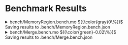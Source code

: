 # Benchmark Results



<details>

<summary>bench/MemoryRegion.bench.mo $({\color{gray}0\%})$</summary>

### Region vs MemoryRegion

_Benchmarking the performance with 10k entries_


Instructions: ${\color{gray}0\\%}$
Heap: ${\color{gray}0\\%}$
Stable Memory: ${\color{gray}0\\%}$
Garbage Collection: ${\color{gray}0\\%}$


**Instructions**

|                                              |                       MemoryRegion |              VersionedMemoryRegion |
| :------------------------------------------- | ---------------------------------: | ---------------------------------: |
| allocate()                                   |   9_438_475 $({\color{gray}0\\%})$ |   9_689_420 $({\color{gray}0\\%})$ |
| deallocate()                                 | 164_367_062 $({\color{gray}0\\%})$ | 160_686_101 $({\color{gray}0\\%})$ |
| using allocate() to reallocate stored blocks | 260_600_203 $({\color{gray}0\\%})$ | 271_940_285 $({\color{gray}0\\%})$ |
| Preliminary Step: Sort Addresses             | 244_841_617 $({\color{gray}0\\%})$ | 244_953_419 $({\color{gray}0\\%})$ |
| deallocate() worst case                      | 205_864_832 $({\color{gray}0\\%})$ | 204_618_931 $({\color{gray}0\\%})$ |


**Heap**

|                                              |                     MemoryRegion |            VersionedMemoryRegion |
| :------------------------------------------- | -------------------------------: | -------------------------------: |
| allocate()                                   | 33.62 KiB $({\color{gray}0\\%})$ | 33.61 KiB $({\color{gray}0\\%})$ |
| deallocate()                                 |  1.49 MiB $({\color{gray}0\\%})$ |   1.5 MiB $({\color{gray}0\\%})$ |
| using allocate() to reallocate stored blocks |  5.51 MiB $({\color{gray}0\\%})$ |  6.04 MiB $({\color{gray}0\\%})$ |
| Preliminary Step: Sort Addresses             |  5.61 MiB $({\color{gray}0\\%})$ |  5.62 MiB $({\color{gray}0\\%})$ |
| deallocate() worst case                      |  1.64 MiB $({\color{gray}0\\%})$ |  1.62 MiB $({\color{gray}0\\%})$ |


**Garbage Collection**

|                                              |               MemoryRegion |      VersionedMemoryRegion |
| :------------------------------------------- | -------------------------: | -------------------------: |
| allocate()                                   | 0 B $({\color{gray}0\\%})$ | 0 B $({\color{gray}0\\%})$ |
| deallocate()                                 | 0 B $({\color{gray}0\\%})$ | 0 B $({\color{gray}0\\%})$ |
| using allocate() to reallocate stored blocks | 0 B $({\color{gray}0\\%})$ | 0 B $({\color{gray}0\\%})$ |
| Preliminary Step: Sort Addresses             | 0 B $({\color{gray}0\\%})$ | 0 B $({\color{gray}0\\%})$ |
| deallocate() worst case                      | 0 B $({\color{gray}0\\%})$ | 0 B $({\color{gray}0\\%})$ |


**Stable Memory**

|                                              |                  MemoryRegion |         VersionedMemoryRegion |
| :------------------------------------------- | ----------------------------: | ----------------------------: |
| allocate()                                   | 48 MiB $({\color{gray}0\\%})$ | 48 MiB $({\color{gray}0\\%})$ |
| deallocate()                                 |    0 B $({\color{gray}0\\%})$ |    0 B $({\color{gray}0\\%})$ |
| using allocate() to reallocate stored blocks | 16 MiB $({\color{gray}0\\%})$ | 24 MiB $({\color{gray}0\\%})$ |
| Preliminary Step: Sort Addresses             |    0 B $({\color{gray}0\\%})$ |    0 B $({\color{gray}0\\%})$ |
| deallocate() worst case                      |    0 B $({\color{gray}0\\%})$ |    0 B $({\color{gray}0\\%})$ |

</details>
Saving results to .bench/MemoryRegion.bench.json

<details>

<summary>bench/Merge.bench.mo $({\color{green}-0.02\%})$</summary>

### MemoryRegion merge performance

_Benchmarking with 10k entries_


Instructions: ${\color{green}-0.03\\%}$
Heap: ${\color{red}+0.01\\%}$
Stable Memory: ${\color{gray}0\\%}$
Garbage Collection: ${\color{gray}0\\%}$


**Instructions**

|                     |                            MemoryRegion |
| :------------------ | --------------------------------------: |
| no merge (insert)   | 138_704_034 $({\color{green}-0.11\\%})$ |
| merge prev          | 255_829_301 $({\color{green}-0.07\\%})$ |
| merge next          |   136_996_198 $({\color{red}+0.05\\%})$ |
| merge prev and next |   245_656_507 $({\color{red}+0.01\\%})$ |


**Heap**

|                     |                         MemoryRegion |
| :------------------ | -----------------------------------: |
| no merge (insert)   |   1.57 MiB $({\color{red}+0.04\\%})$ |
| merge prev          |   2.13 MiB $({\color{red}+0.01\\%})$ |
| merge next          |      1.12 MiB $({\color{gray}0\\%})$ |
| merge prev and next | 1.83 MiB $({\color{green}-0.02\\%})$ |


**Garbage Collection**

|                     |               MemoryRegion |
| :------------------ | -------------------------: |
| no merge (insert)   | 0 B $({\color{gray}0\\%})$ |
| merge prev          | 0 B $({\color{gray}0\\%})$ |
| merge next          | 0 B $({\color{gray}0\\%})$ |
| merge prev and next | 0 B $({\color{gray}0\\%})$ |


</details>
Saving results to .bench/Merge.bench.json

